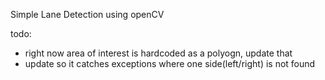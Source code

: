 Simple Lane Detection using openCV

todo: 
- right now area of interest is hardcoded as a polyogn, update that
- update so it catches exceptions where one side(left/right) is not found
